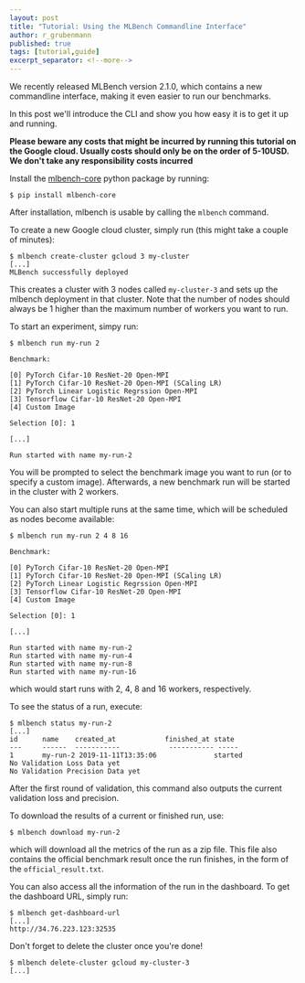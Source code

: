 ```yaml
---
layout: post
title: "Tutorial: Using the MLBench Commandline Interface"
author: r_grubenmann
published: true
tags: [tutorial,guide]
excerpt_separator: <!--more-->
---
```


We recently released MLBench version 2.1.0, which contains a new commandline interface, making it even easier to run our benchmarks.

In this post we'll introduce the CLI and show you how easy it is to get it up and running.

<!--more-->

**Please beware any costs that might be incurred by running this tutorial on the Google cloud. Usually costs should only be on the order of 5-10USD. We don't take any responsibility costs incurred**

Install the [mlbench-core](https://github.com/mlbench/mlbench-core/tree/master) python package by running:

```shell
$ pip install mlbench-core
```

After installation, mlbench is usable by calling the ``mlbench`` command.

To create a new Google cloud cluster, simply run (this might take a couple of minutes):

```shell
$ mlbench create-cluster gcloud 3 my-cluster
[...]
MLBench successfully deployed
```

This creates a cluster with 3 nodes called ``my-cluster-3`` and sets up the mlbench deployment in that cluster. Note that the number of nodes should always be 1 higher than the maximum number of workers you want to run.

To start an experiment, simpy run:

```shell
$ mlbench run my-run 2

Benchmark:

[0] PyTorch Cifar-10 ResNet-20 Open-MPI
[1] PyTorch Cifar-10 ResNet-20 Open-MPI (SCaling LR)
[2] PyTorch Linear Logistic Regrssion Open-MPI
[3] Tensorflow Cifar-10 ResNet-20 Open-MPI
[4] Custom Image

Selection [0]: 1

[...]

Run started with name my-run-2
```

You will be prompted to select the benchmark image you want to run (or to specify a custom image). Afterwards, a new benchmark run will be started in the cluster with 2 workers.

You can also start multiple runs at the same time, which will be scheduled as nodes become available:

```shell
$ mlbench run my-run 2 4 8 16

Benchmark:

[0] PyTorch Cifar-10 ResNet-20 Open-MPI
[1] PyTorch Cifar-10 ResNet-20 Open-MPI (SCaling LR)
[2] PyTorch Linear Logistic Regrssion Open-MPI
[3] Tensorflow Cifar-10 ResNet-20 Open-MPI
[4] Custom Image

Selection [0]: 1

[...]

Run started with name my-run-2
Run started with name my-run-4
Run started with name my-run-8
Run started with name my-run-16
```

which would start runs with 2, 4, 8 and 16 workers, respectively.

To see the status of a run, execute:

```shell
$ mlbench status my-run-2
[...]
id      name    created_at            finished_at state
---     ------  -----------            ----------- -----
1       my-run-2 2019-11-11T13:35:06              started
No Validation Loss Data yet
No Validation Precision Data yet
```

After the first round of validation, this command also outputs the current validation loss and precision.

To download the results of a current or finished run, use:

```shell
$ mlbench download my-run-2
```

which will download all the metrics of the run as a zip file. This file also contains the official benchmark result once the run finishes, in the form of the ``official_result.txt``.

You can also access all the information of the run in the dashboard. To get the dashboard URL, simply run:

```shell
$ mlbench get-dashboard-url
[...]
http://34.76.223.123:32535
```

Don't forget to delete the cluster once you're done!

```shell
$ mlbench delete-cluster gcloud my-cluster-3
[...]
```
